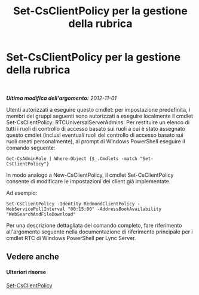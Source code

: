 ﻿---
title: Set-CsClientPolicy per la gestione della rubrica
TOCTitle: Set-CsClientPolicy per la gestione della rubrica
ms:assetid: e7788bea-606f-481a-a3a4-1855ac028493
ms:mtpsurl: https://technet.microsoft.com/it-it/library/Gg429723(v=OCS.15)
ms:contentKeyID: 49302318
ms.date: 08/24/2015
mtps_version: v=OCS.15
ms.translationtype: HT
---

# Set-CsClientPolicy per la gestione della rubrica

 

_**Ultima modifica dell'argomento:** 2012-11-01_

Utenti autorizzati a eseguire questo cmdlet: per impostazione predefinita, i membri dei gruppi seguenti sono autorizzati a eseguire localmente il cmdlet Set-CsClientPolicy: RTCUniversalServerAdmins. Per restituire un elenco di tutti i ruoli di controllo di accesso basato sui ruoli a cui è stato assegnato questo cmdlet (inclusi eventuali ruoli del controllo di accesso basato sui ruoli creati personalmente), al prompt di Windows PowerShell eseguire il comando seguente:

    Get-CsAdminRole | Where-Object {$_.Cmdlets -match "Set-CsClientPolicy"}

In modo analogo a New-CsClientPolicy, il cmdlet Set-CsClientPolicy consente di modificare le impostazioni dei client già implementate.

Ad esempio:

    Set-CsClientPolicy -Identity RedmondClientPolicy -WebServicePollInterval "00:15:00" -AddressBookAvailability "WebSearchAndFileDownload"

Per una descrizione dettagliata del comando completo, fare riferimento all'argomento seguente nella documentazione di riferimento principale per i cmdlet RTC di Windows PowerShell per Lync Server.

## Vedere anche

#### Ulteriori risorse

[Set-CsClientPolicy](set-csclientpolicy.md)

